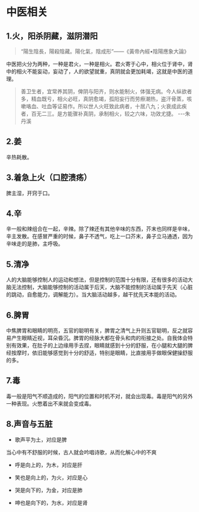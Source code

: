 # 中医相关

## 1.火，阳杀阴藏，滋阴潜阳

> “陽生陰長，陽殺陰藏。陽化氣，陰成形”——《黃帝內經•陰陽應象大論》

中医把火分为两种，一种是君火，一种是相火。君火寄于心中，相火位于肾中，肾中的相火不能妄动，妄动了，人的欲望就重，真阴就会更加耗竭，这就是中医的道理。

> 善卫生者，宜常养其阴，俾阴与阳齐，则水能制火，体强无病。今人纵欲者多，精血既亏，相火必旺，真阴愈竭，孤阳妄行而劳瘵潮热，盗汗骨蒸，咳嗽咯血、吐血等证易作。所以世人火旺致此病者，十居八九；火衰成此疾者，百无二三。是方能骤补真阴，承制相火，较之六味，功效尤捷。 ---朱丹溪

## 2.姜

辛热耗散。

## 3.着急上火（口腔溃疡）

脾主湿，开窍于口。

## 4.辛

辛一般和辣组合在一起，辛辣。除了辣还有其他辛味的东西，芥末也同样是辛味，辛主发散。在感冒严重的时候，鼻子不透气，吃上一口芥末，鼻子立马通透，因为辛味走的是肺，主呼吸。

## 5.清净

人的大脑能够控制人的运动和想法，但是控制的范围十分有限，还有很多的活动大脑无法控制，大脑能够控制的活动属于后天，大脑不能控制的活动属于先天（心脏的跳动，自愈能力，调解能力）。当大脑活动越多，越干扰先天本能的活动。

## 6.脾胃

中焦脾胃和眼睛的明亮，五官的聪明有关，脾胃之清气上升则五官聪明，反之就容易产生眼睛近视，耳朵昏沉。脾胃的经脉大都在骨头和肉的衔接之处。自我体会特别有效果，在肚子的上边缘用手去捏，眼睛就感到十分的舒服，在小腿和大腿的脾经按摩时，依旧能够感觉到十分的舒适，特别是眼睛，比直接用手做眼保健操舒服的多。

## 7.毒

毒一般是阳气不顺造成的，阳气的位置和时机不对，就会出现毒。毒是阳气的另外一种表现。火憋着出不来就会变成毒。

## 8.声音与五脏

- 歌声平为土，对应是脾

当心中有不舒服的时候，古人就会吟唱诗歌，从而化解心中的不爽

- 呼是向上的，为木，对应是肝

- 笑也是向上的，为火，对应是心

- 哭是向下的，为金，对应是肺
- 呻也是向下的，为水，对应是肾

